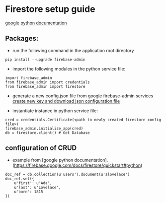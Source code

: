 # Firestore setup guide 
[google python documentation](https://firebase.google.com/docs/firestore/quickstart#python)

## Packages:

* run the following command in the application root directory
```
pip install --upgrade firebase-admin
```

* import the following modules in the python service file:
```
import firebase_admin
from firebase_admin import credentials
from firebase_admin import firestore
```

* generate a new config.json file from google firebase-admin services
[create new key and download json configuration file](https://console.cloud.google.com/iam-admin/serviceaccounts)

* instantiate instance in python service file:
```
cred = credentials.Certificate(<path to newly created firestore config file>)
firebase_admin.initialize_app(cred)
db = firestore.client() # Get Database 
```

## configuration of CRUD
* example from [google python documentation]. (https://firebase.google.com/docs/firestore/quickstart#python)

```
doc_ref = db.collection(u'users').document(u'alovelace')
doc_ref.set({
    u'first': u'Ada',
    u'last': u'Lovelace',
    u'born': 1815
})
```





